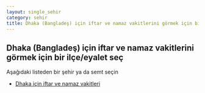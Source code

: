 ```yaml
---
layout: single_sehir
category: sehir
title: Dhaka (Bangladeş) için iftar ve namaz vakitlerini görmek için bir ilçe/eyalet seç
---
```



## Dhaka (Bangladeş) için iftar ve namaz vakitlerini görmek için bir ilçe/eyalet seç

Aşağıdaki listeden bir şehir ya da semt seçin


* [Dhaka için iftar ve namaz vakitleri](/iftar.html?sehir=Dhaka&ulke=Bangladeş&state=Dhaka)
